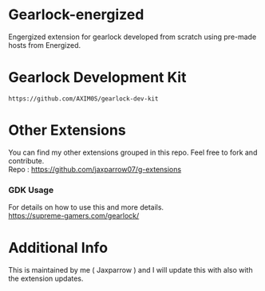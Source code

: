 # Gearlock-energized
Engergized extension for gearlock developed from scratch using pre-made hosts from Energized.

# Gearlock Development Kit
`https://github.com/AXIM0S/gearlock-dev-kit`
<br>

# Other Extensions
You can find my other extensions grouped in this repo. Feel free to fork and contribute.<br>Repo : https://github.com/jaxparrow07/g-extensions

### GDK Usage
For details on how to use this and more details.<br>
https://supreme-gamers.com/gearlock/

# Additional Info
This is maintained by me ( Jaxparrow ) and I will update this with also with the extension updates.
